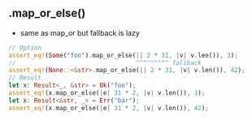 ## .map_or_else()

* same as map_or but fallback is lazy

```rust
// Option
assert_eq!(Some("foo").map_or_else(|| 2 * 31, |v| v.len()), 3);
//                                 ^^^^^^^^^ fallback
assert_eq!(None::<&str>.map_or_else(|| 2 * 31, |v| v.len()), 42);
// Result
let x: Result<_, &str> = Ok("foo");
assert_eq!(x.map_or_else(|e| 31 * 2, |v| v.len()), 3);
let x: Result<&str, _> = Err("bar");
assert_eq!(x.map_or_else(|e| 31 * 2, |v| v.len()), 42);
```
